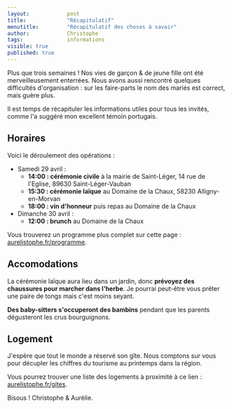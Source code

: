 ```yaml
---
layout:            post
title:             "Récapitulatif"
menutitle:         "Récapitulatif des choses à savoir"
author:            Christophe
tags:              informations
visible: true
published: true
---
```


Plus que trois semaines ! Nos vies de garçon & de jeune fille ont été merveilleusement enterrées. Nous avons aussi rencontré quelques difficultés d'organisation : sur les faire-parts le nom des mariés est correct, mais guère plus.

Il est temps de récapituler les informations utiles pour tous les invités, comme l'a suggéré mon excellent témoin portugais.

## Horaires

Voici le déroulement des opérations :

- Samedi 29 avril :
    - **14:00 : cérémonie civile** à la mairie de Saint-Léger, 14 rue de l'Eglise, 89630 Saint-Léger-Vauban
    - **15:30 : cérémonie laïque** au Domaine de la Chaux, 58230 Alligny-en-Morvan
    - **18:00 : vin d'honneur** puis repas au Domaine de la Chaux
- Dimanche 30 avril :
    - **12:00 : brunch** au Domaine de la Chaux

Vous trouverez un programme plus complet sur cette page : [aurelistophe.fr/programme](/programme).

## Accomodations

La cérémonie laïque aura lieu dans un jardin, donc **prévoyez des chaussures pour marcher dans l'herbe**. Je pourrai peut-être vous prêter une paire de tongs mais c'est moins seyant.

**Des baby-sitters s'occuperont des bambins** pendant que les parents dégusteront les crus bourguignons.

## Logement

J'espère que tout le monde a réservé son gîte. Nous comptons sur vous pour décupler les chiffres du tourisme au printemps dans la région.

Vous pourrez trouver une liste des logements à proximité à ce lien : [aurelistophe.fr/gites](/gites).

Bisous !
Christophe & Aurélie.
